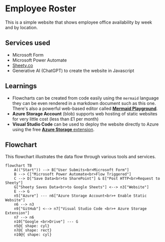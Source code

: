 # Employee Roster

This is a simple website that shows employee office availability by week and by location. 

## Services used 

* Microsoft Form  
* Microsoft Power Automate 
* [Sheety.co](https://sheety.co/)
* Generative AI (ChatGPT) to create the website in Javascript

## Learnings 

* Flowcharts can be created from code easily using the `mermaid` language they can be even rendered in a markdown document such as this one. There's also a powerful web-based editor called [**Mermaid Playground**](https://www.mermaidchart.com/play). 
* **Azure Storage Account** (blob) supports web hosting of static websites for very little cost (less than £1 per month)
* **Visual Studio Code** can be used to deploy the website directly to Azure using the free [**Azure Storage** extension](https://github.com/microsoft/vscode-azurestorage). 

## Flowchart

This flowchart illustrates the data flow through various tools and services. 

```mermaid
flowchart TB
    A(("Start")) --> B["User Submits<br>Microsoft Form"]
    B --> C["Microsoft Power Automate<br>Flow Triggered"]
    C --> D["Save Data<br>to SharePoint"] & E["Post HTTP<br>Request to Sheety"]
    G["Sheety Saves Data<br>to Google Sheets"] <--> n3["Website"]
    E --> G
    n5["Azure"] --- n6["Azure Storage Account<br>+ Enable Static Website"]
    n6 --> n3
    n9["GitHub"] <--> n7["Visual Studio Code <br>+ Azure Storage Extension"]
    n7 --> n6
    n10["Google <br>Drive"] --- G
    n5@{ shape: cyl}
    n7@{ shape: rect}
    n10@{ shape: cyl}
```
